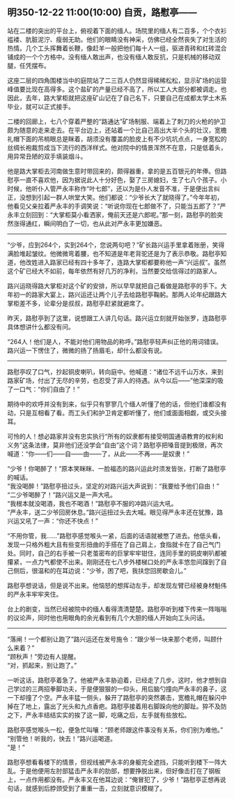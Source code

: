 ## 明350-12-22 11:00(10:00) 自贡，路慰亭——

站在二楼的突出的平台上，俯视着下面的缅人。场院里的缅人有二百多，个个衣衫褴褛、肮脏泥泞、瘦弱无助。他们的眼睛没有神采，仿佛已经全然丧失了对生活的热情。几个工头挥舞着长鞭，像赶羊一般把他们每十人一组，驱进青砖和红砖混合铺成的一个个方格中。没有缅人敢出声，也没有缅人敢反抗，只是机械的移动双腿，任凭摆布。

这座二层的四角围楼当中的庭院站了二三百人仍然显得稀稀松松，显示矿场的运营峰值要比现在高得多。这个盐矿的产量已经不高了，所以工人大部分都被调走。也因此，去年，路大掌柜就把这座矿山记在了自己名下，只要自己在成都太学土木系毕业，就可以正式接手。

二楼的回廊上，七八个穿着严整的“路通达”矿场制服、端着上了刺刀的火枪的护卫颇为随意的走来走去。在平台边上，还站着一个比自己高出大半个头的壮汉，宽檐礼帽下面的吊梢眼总是眯着，胡须没有覆盖的脸皮上有不少坑坑点点，一身宽松的丝绸长袍裁剪成当下流行的西洋样式。他对院中的情景浑然不在意，只是低着头，用异常丑陋的双手填装烟斗。

他是路大掌柜去河南做生意时带回来的，颇得器重，拿的是五百银元的年俸。但路慰亭一直不喜欢他，因为据说此人十分好色，娶了三房媳妇，生了七八个孩子。小时候，他听仆人管严永丰称作“叶七郎”，还以为是仆人发音不准，于是便出言纠正，没想到引起一群人哄堂大笑。他们都说：“少爷长大了就晓得了。”今年年初，他看见父亲拉着严永丰的手调笑说：“听说你现在七郎做不了，只能当五郎了？”严永丰立刻回到：“大掌柜莫小看洒家，俺前天还是六郎呢。”那一刻，路慰亭的脸突然涨得通红，瞬间明白了一切，也从此对严永丰更加嫌恶。

***

“少爷，应到264个，实到264个，您说两句吧？”矿长路兴运手里拿着账册，笑得满脸堆起皱纹。他微微弯着腰，也不知道是年老背驼还是为了表示恭敬。路慰亭知道，他改姓进入路家已经有四十多年了，连路大掌柜都要称他一声“兴运叔”。虽然这个矿已经大不如前，每年依然有好几万的净利，当然要交给信得过的路家人。

路兴运晓得路大掌柜对这个矿的安排，所以早早就把自己看做是路慰亭的手下。大年初一的路家大宴上，路兴运还让两个儿子去给路慰亭鞠躬。那两人论年纪跟路大掌柜差不多，论辈分是叔叔，路慰亭赶紧就避席了。

昨天，路慰亭到了这里，说想跟工人讲几句话。路兴运立刻就开始张罗，连路慰亭具体想讲什么都没有问。

“264人！他们是人，不能对他们用物品的称呼。”路慰亭轻声纠正他的用词错误。路兴运一下愣住了，微微的扬了扬眉毛，却什么都没有说。

***

路慰亭叹了口气，抄起铜皮喇叭，转向庭中。他喊道：“诸位不远千山万水，来到路家矿场，付出了无尽的辛劳，也忍受了非人的待遇。从今以后——”他深深的吸了一口气：“你们自由了！”

期待中的欢呼并没有到来，似乎只有寥寥几个缅人听懂了他的话，但他们谁都没有动，只是互相看了看。而工头们和护卫肯定都听懂了，他们或面面相觑，或交头接耳。

可怜的人！想必路家并没有忠实执行“所有的奴隶都有接受明国通语教育的权利和义务”这条法律，莫非他们还没学会“自由”这个词？路慰亭把嗓音提到极限，再次喊道：“你——们——自——由——了，从此——不再——是奴隶！”

“少爷！你喝醉了！”原本笑眯眯、一脸福态的路兴运此时须发皆张，打断了路慰亭的喊话。  
“我没喝醉！”路慰亭扭过头，坚定的对路兴运大声说到：“我要给予他们自由！”  
“二少爷喝醉了！”路兴运又是一声大吼。  
“我根本就没喝酒，我也不喝酒！”路慰亭不服的冲路兴运大吼。  
“严永丰，送二少爷回房休息。”路兴运扭过头去大喊。眼见得严永丰还在犹豫，路兴运又吼了一声：“你还不快点！”  

“不用你管，我……”路慰亭感觉喉头一紧，后面的话语就被憋了进去。他低头看，发现一只格外粗大且有些变形扭曲的手搭在了自己肩上，食指就卡在了自己气门处。同时，自己的右手被一只老茧密布的巨掌牢牢钳住，连同手里的铜皮喇叭都被攥紧，一点力气都使不出来。刚刚还在七八步外楼梯口处的严永丰悠忽间蹿到了自己侧后，很温和的在耳边说：“少爷，困了吧，我扶您回房歇会儿。”

路慰亭想说话，但是说不出来。他恼怒的想挥动左手，却发现左臂已经被身材魁伟的严永丰牢牢夹住。

台上的剧变，当然已经被院中的缅人看得清清楚楚。路慰亭听到楼下传来一阵嗡嗡的议论声，同时他也用眼角的余光看到有几个大胆的缅人开始向工头问话。

***

“落闸！一个都别让跑了”路兴运还在发号施令：“跟少爷一块来那个老师，叫顾什么来着？”  
“顾秋声！”旁边有人提醒。  
“对，抓起来，别让跑了。”  

一听这话，路慰亭着急了。他被严永丰胁迫着，已经走了几步。这时，他才想到自己学过的三两招拳脚功夫，于是便狠狠的一仰头，用后脑勺撞向严永丰的鼻子，这一下却撞了个空。严永丰猛一侧头，躲开了路慰亭的突然袭击，宽檐礼帽在躲闪中掉在了地上，露出了光头和九点香疤。路慰亭接着用右脚跺向他的脚趾。猝不及防之下，严永丰结结实实的挨了这一脚，吃痛之后，左手就有些放松。

路慰亭感觉喉头一松，便急忙叫嚷：“顾老师跟这件事没有关系，你们别为难他。”  
“别管他！听我的，快去！”路兴运喝道。  
“是！”  

路慰亭想看看楼下的情景，但视线被严永丰的身躯完全遮挡，只能听到楼下一阵大乱。于是他便用左肘部猛击严永丰的肋部，想要挣脱出来，但好像击打在了钢板上，一点作用都没有。严永丰又在他耳边说：“俺冒犯了，少爷！”路慰亭正想再说句话，就感到后脖颈受到了重重一击，立刻就意识模糊了。